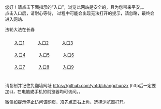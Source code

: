 您好！请点击下面指示的“入口”，浏览此网站是安全的，且为您带来平安。。 <br/>
点击入口后，请耐心等待， 过程中可能会出现无法打开的提示，请忽略，最终会进入网站. </br>

法轮大法在长春<br/>
<div style="padding:10px"><a style="margin:20px" target="_blank" href="https://d294hyq4ypdxf4.cloudfront.net/2Qpsp?cwwwxm" id="ccLink1" rel="nofollow">入口1</a> <a target="_blank" style="margin:20px" href="https://d3puypew3ym31p.cloudfront.net/2Qpsp?rcktn" id="ccLink2" rel="nofollow">入口2</a> <a style="margin:20px" target="_blank" href="https://d3stlckyurm8dg.cloudfront.net/2Qpsp?bkqcsj" id="ccLink3" rel="nofollow">入口3</a></div>

<div style="padding:10px" ><a style="margin:20px" target="_blank" href="https://d294hyq4ypdxf4.cloudfront.net/2Qpsp?cwwwxm" id="ccLink4" rel="nofollow">入口4</a> <a style="margin:20px" href="https://d3puypew3ym31p.cloudfront.net/2Qpsp?rcktn" target="_blank" id="ccLink5" rel="nofollow">入口5</a> <a style="margin:20px" href="https://d3stlckyurm8dg.cloudfront.net/2Qpsp?bkqcsj" target="_blank" id="ccLink6" rel="nofollow">入口6</a></div>

<div style="padding:10px"><a style="margin:20px" target="_blank" href="https://d294hyq4ypdxf4.cloudfront.net/2Qpsp?cwwwxm" id="ccLink7" rel="nofollow">入口7</a> <a style="margin:20px" href="https://d3puypew3ym31p.cloudfront.net/2Qpsp?rcktn" target="_blank" id="ccLink8" rel="nofollow">入口8</a> <a style="margin:20px" target="_blank" href="https://d3stlckyurm8dg.cloudfront.net/2Qpsp?bkqcsj" id="ccLink9" rel="nofollow">入口9</a></div>

<br/>



请复制并记住免翻墙网址 https://github.com/yntd/changchunzx (http后一定要加s)，在电脑或手机的浏览器均可访问。。<br/>

微信如提示停止访问该网页，须先点击右上角，选择浏览器打开。
